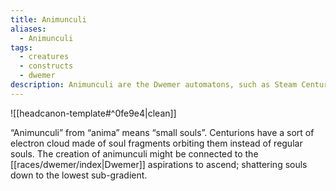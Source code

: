 ```yaml
---
title: Animunculi
aliases:
  - Animunculi
tags:
  - creatures
  - constructs
  - dwemer
description: Animunculi are the Dwemer automatons, such as Steam Centurions
---
```

![[headcanon-template#^0fe9e4|clean]]

“Animunculi” from “anima” means “small souls”. Centurions have a sort of electron cloud made of soul fragments orbiting them instead of regular souls. The creation of animunculi might be connected to the [[races/dwemer/index|Dwemer]] aspirations to ascend; shattering souls down to the lowest sub-gradient.